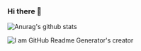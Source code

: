 ### Hi there 👋

![Anurag's github stats](https://github-readme-stats.vercel.app/api?username=Olivier21200)

![I am GitHub Readme Generator's creator](https://arturssmirnovs.github.io/github-profile-readme-generator/images/banner.png)

<!--
**Olivier21200/Olivier21200** is a ✨ _special_ ✨ repository because its `README.md` (this file) appears on your GitHub profile.

Here are some ideas to get you started:

- 🔭 I’m currently working on ...
- 🌱 I’m currently learning ...
- 👯 I’m looking to collaborate on ...
- 🤔 I’m looking for help with ...
- 💬 Ask me about ...
- 📫 How to reach me: ...
- 😄 Pronouns: ...
- ⚡ Fun fact: ...




